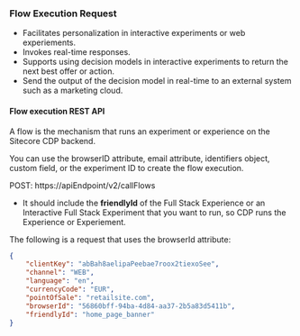 ### Flow Execution Request

- Facilitates personalization in interactive experiments or web experiements.
- Invokes real-time responses.
- Supports using decision models in interactive experiments to return the next best offer or action.
- Send the output of the decision model in real-time to an external system such as a marketing cloud.

#### Flow execution REST API

A flow is the mechanism that runs an experiment or experience on the Sitecore CDP backend.

You can use the browserID attribute, email attribute, identifiers object, custom field, or the experiment ID to create the flow execution.

POST: https://apiEndpoint/v2/callFlows

- It should include the **friendlyId** of the Full Stack Experience or an Interactive Full Stack Experiment that you want to run, so CDP runs the Experience or Experiement.

The following is a request that uses the browserId attribute:

```JSON
{
    "clientKey": "abBah8aelipaPeebae7roox2tiexoSee",
    "channel": "WEB",
    "language": "en",
    "currencyCode": "EUR",
    "pointOfSale": "retailsite.com",
    "browserId": "56860bff-94ba-4d84-aa37-2b5a83d5411b",
    "friendlyId": "home_page_banner"
}
```